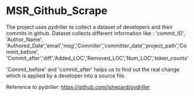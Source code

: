 # MSR_Github_Scrape
The project uses pydriller to collect a dataset of developers and their commits in github. Dataset collects different information like : 
'commit_ID', 'Author_Name', 'Authored_Date','email','msg','Commiter','committer_date','project_path','Commit_before', 'Commit_after','diff','Added_LOC','Removed_LOC','Num_LOC','token_counts'

'Commit_before' and 'commit_after' helps us to find out the real change which is applied by a developer into a source file. 

Reference to pydriller:
https://github.com/ishepard/pydriller
